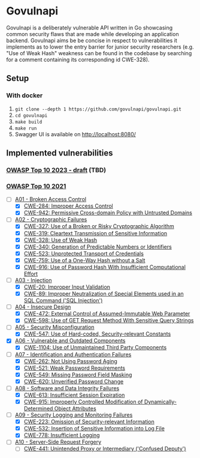 # Govulnapi

Govulnapi is a deliberately vulnerable API written in Go showcasing common security flaws that are made while developing an application backend. Govulnapi aims be be concise in respect to vulnerabilities it implements as to lower the entry barrier for junior security researchers (e.g. "Use of Weak Hash" weakness can be found in the codebase by searching for a comment containing its corresponding id CWE-328). 

## Setup

### With docker
 
1. `git clone --depth 1 https://github.com/govulnapi/govulnapi.git`
2. `cd govulnapi`
3. `make build`
3. `make run`
4. Swagger UI is available on <http://localhost:8080/>

## Implemented vulnerabilities

### [OWASP Top 10 2023 - draft](https://github.com/OWASP/API-Security/tree/master/2023/en/src) (TBD)

### [OWASP Top 10 2021](https://owasp.org/www-project-top-ten)

- [ ] [A01 - Broken Access Control](https://owasp.org/Top10/A01_2021-Broken_Access_Control)
    - [x] [CWE-284: Improper Access Control](https://cwe.mitre.org/data/definitions/284.html)
    - [x] [CWE-942: Permissive Cross-domain Policy with Untrusted Domains](https://cwe.mitre.org/data/definitions/942.html)

- [ ] [A02 - Cryptographic Failures](https://owasp.org/Top10/A02_2021-Cryptographic_Failures)
    - [x] [CWE-327: Use of a Broken or Risky Cryptographic Algorithm](https://cwe.mitre.org/data/definitions/327.html)
    - [x] [CWE-319: Cleartext Transmission of Sensitive Information](https://cwe.mitre.org/data/definitions/319.html)
    - [x] [CWE-328: Use of Weak Hash](https://cwe.mitre.org/data/definitions/328.html)
    - [x] [CWE-340: Generation of Predictable Numbers or Identifiers](https://cwe.mitre.org/data/definitions/340.html)
    - [x] [CWE-523: Unprotected Transport of Credentials](https://cwe.mitre.org/data/definitions/523.html)
    - [x] [CWE-759: Use of a One-Way Hash without a Salt](https://cwe.mitre.org/data/definitions/759.html)
    - [x] [CWE-916: Use of Password Hash With Insufficient Computational Effort](https://cwe.mitre.org/data/definitions/916.html)

- [ ] [A03 - Injection](https://owasp.org/Top10/A03_2021-Injection)
    - [x] [CWE-20:  Improper Input Validation](https://cwe.mitre.org/data/definitions/20.html)
    - [x] [CWE-89:  Improper Neutralization of Special Elements used in an SQL Command ('SQL Injection')](https://cwe.mitre.org/data/definitions/89.html)

- [ ] [A04 - Insecure Design](https://owasp.org/Top10/A04_2021-Insecure_Design)
    - [x] [CWE-472: External Control of Assumed-Immutable Web Parameter](https://cwe.mitre.org/data/definitions/472.html)
    - [x] [CWE-598: Use of GET Request Method With Sensitive Query Strings](https://cwe.mitre.org/data/definitions/598.html)

- [ ] [A05 - Security Misconfiguration](https://owasp.org/Top10/A05_2021-Security_Misconfiguration)
    - [x] [CWE-547: Use of Hard-coded, Security-relevant Constants](https://cwe.mitre.org/data/definitions/547.html)

- [x] [A06 - Vulnerable and Outdated Components](https://owasp.org/Top10/A06_2021-Vulnerable_and_Outdated_Components)
    - [x] [CWE-1104: Use of Unmaintained Third Party Components](https://cwe.mitre.org/data/definitions/1104.html)

- [ ] [A07 - Identification and Authentication Failures](https://owasp.org/Top10/A07_2021-Identification_and_Authentication_Failures)
    - [x] [CWE-262: Not Using Password Aging](https://cwe.mitre.org/data/definitions/262.html)
    - [x] [CWE-521: Weak Password Requirements](https://cwe.mitre.org/data/definitions/521.html)
    - [x] [CWE-549: Missing Password Field Masking](https://cwe.mitre.org/data/definitions/549.html)
    - [x] [CWE-620: Unverified Password Change](https://cwe.mitre.org/data/definitions/620.html)

- [ ] [A08 - Software and Data Integrity Failures](https://owasp.org/Top10/A08_2021-Software_and_Data_Integrity_Failures)
    - [x] [CWE-613: Insufficient Session Expiration](https://cwe.mitre.org/data/definitions/613.html)
    - [x] [CWE-915: Improperly Controlled Modification of Dynamically-Determined Object Attributes](https://cwe.mitre.org/data/definitions/502.html)

- [ ] [A09 - Security Logging and Monitoring Failures](https://owasp.org/Top10/A09_2021-Security_Logging_and_Monitoring_Failures)
    - [x] [CWE-223: Omission of Security-relevant Information](https://cwe.mitre.org/data/definitions/223.html)
    - [x] [CWE-532: Insertion of Sensitive Information into Log File](https://cwe.mitre.org/data/definitions/532.html)
    - [x] [CWE-778: Insufficient Logging](https://cwe.mitre.org/data/definitions/778.html)

- [ ] [A10 - Server-Side Request Forgery](https://owasp.org/Top10/A10_2021-Server-Side_Request_Forgery_%28SSRF%29)
    - [ ] [CWE-441: Unintended Proxy or Intermediary ('Confused Deputy')](https://cwe.mitre.org/data/definitions/441.html)
